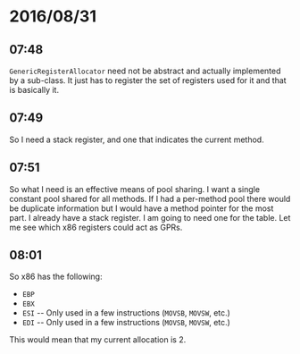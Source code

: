 # 2016/08/31

## 07:48

`GenericRegisterAllocator` need not be abstract and actually implemented by
a sub-class. It just has to register the set of registers used for it and that
is basically it.

## 07:49

So I need a stack register, and one that indicates the current method.

## 07:51

So what I need is an effective means of pool sharing. I want a single constant
pool shared for all methods. If I had a per-method pool there would be
duplicate information but I would have a method pointer for the most part. I
already have a stack register. I am going to need one for the table. Let me
see which x86 registers could act as GPRs.

## 08:01

So x86 has the following:

 * `EBP`
 * `EBX`
 * `ESI` -- Only used in a few instructions (`MOVSB`, `MOVSW`, etc.)
 * `EDI` -- Only used in a few instructions (`MOVSB`, `MOVSW`, etc.)

This would mean that my current allocation is 2.

